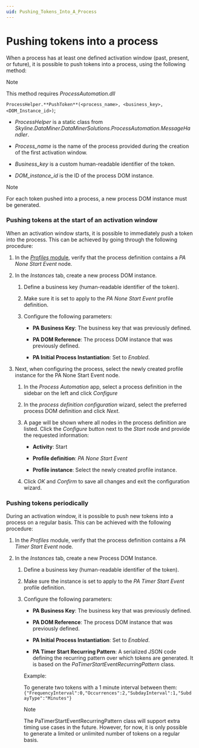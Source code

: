 ```yaml
---
uid: Pushing_Tokens_Into_A_Process
---
```


# Pushing tokens into a process

When a process has at least one defined activation window (past, present, or future), it is possible to push tokens into a process, using the following method:

> [!NOTE]
> This method requires *ProcessAutomation.dll*

`ProcessHelper.**PushToken**(<process_name>, <business_key>, <DOM_Instance_id>)`;

- *ProcessHelper* is a static class from *Skyline.DataMiner.DataMinerSolutions.ProcessAutomation.MessageHandler*.

- *Process_name* is the name of the process provided during the creation of the first activation window.

- *Business_key* is a custom human-readable identifier of the token.

- *DOM_instance_id* is the ID of the process DOM instance.

> [!NOTE]
> For each token pushed into a process, a new process DOM instance must be generated.

### Pushing tokens at the start of an activation window

When an activation window starts, it is possible to immediately push a token into the process. This can be achieved by going through the following procedure:

1. In the [*Profiles* module](xref:The_Profiles_module), verify that the process definition contains a *PA None Start Event* node.

1. In the *Instances* tab, create a new process DOM instance.

   1. Define a business key (human-readable identifier of the token).

   1. Make sure it is set to apply to the *PA None Start Event* profile definition.

   1. Configure the following parameters:

      - **PA Business Key**: The business key that was previously defined.

      - **PA DOM Reference**: The process DOM instance that was previously defined.

      - **PA Initial Process Instantiation**: Set to *Enabled*.

1. Next, when configuring the process, select the newly created profile instance for the PA None Start Event node.

   1. In the *Process Automation* app, select a process definition in the sidebar on the left and click *Configure*

   1. In the *process definition configuration* wizard, select the preferred process DOM definition and click *Next*.

   1. A page will be shown where all nodes in the process definition are listed. Click the *Configure* button next to the *Start* node and provide the requested information:

      - **Activity**: Start

      - **Profile definition**: *PA None Start Event*

      - **Profile instance**: Select the newly created profile instance.

   1. Click *OK* and *Confirm* to save all changes and exit the configuration wizard.

### Pushing tokens periodically

During an activation window, it is possible to push new tokens into a process on a regular basis. This can be achieved with the following procedure:

1. In the *Profiles* module, verify that the process definition contains a *PA Timer Start Event* node.

1. In the *Instances* tab, create a new Process DOM Instance.

   1. Define a business key (human-readable identifier of the token).

   1. Make sure the instance is set to apply to the *PA Timer Start Event* profile definition.

   1. Configure the following parameters:

      - **PA Business Key**: The business key that was previously defined.

      - **PA DOM Reference**: The process DOM instance that was previously defined.

      - **PA Initial Process Instantiation**: Set to *Enabled*.

      - **PA Timer Start Recurring Pattern**: A serialized JSON code defining the recurring pattern over which tokens are generated. It is based on the *PaTimerStartEventRecurringPattern* class.

      Example:

      To generate two tokens with a 1 minute interval between them: `{"FrequencyInterval":0,"Occurrences":2,"SubdayInterval":1,"SubdayType":"Minutes"}`

      > [!NOTE]
      > The PaTimerStartEventRecurringPattern class will support extra timing use cases in the future. However, for now, it is only possible to generate a limited or unlimited number of tokens on a regular basis.
